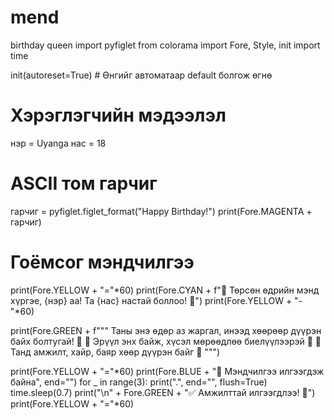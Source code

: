 # mend
birthday queen
import pyfiglet
from colorama import Fore, Style, init
import time

init(autoreset=True)  # Өнгийг автоматаар default болгож өгнө

# Хэрэглэгчийн мэдээлэл
нэр = Uyanga
нас = 18

# ASCII том гарчиг
гарчиг = pyfiglet.figlet_format("Happy Birthday!")
print(Fore.MAGENTA + гарчиг)

# Гоёмсог мэндчилгээ
print(Fore.YELLOW + "="*60)
print(Fore.CYAN + f"🎉  Төрсөн өдрийн мэнд хүргэе, {нэр} аа! Та {нас} настай боллоо! 🎂")
print(Fore.YELLOW + "-"*60)

print(Fore.GREEN + f"""
Таны энэ өдөр аз жаргал, инээд хөөрөөр дүүрэн байх болтугай! 🎈
    🌟 Эрүүл энх байж, хүсэл мөрөөдлөө биелүүлээрэй 🌟
    💖 Танд амжилт, хайр, баяр хөөр дүүрэн байг 💖
""")

print(Fore.YELLOW + "="*60)
print(Fore.BLUE + "🎁 Мэндчилгээ илгээгдэж байна", end="")
for _ in range(3):
    print(".", end="", flush=True)
    time.sleep(0.7)
print("\n" + Fore.GREEN + "✅ Амжилттай илгээгдлээ! 🎊")
print(Fore.YELLOW + "="*60)
